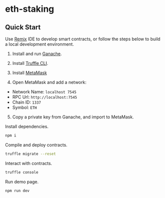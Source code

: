 eth-staking
===

## Quick Start

Use [Remix](https://remix.ethereum.org/) IDE to develop smart contracts, or follow the steps below to build a local development environment.

1. Install and run [Ganache](https://trufflesuite.com/ganache/).

2. Install [Truffle CLI](https://www.npmjs.com/package/truffle).

3. Install [MetaMask](https://chrome.google.com/webstore/detail/metamask/nkbihfbeogaeaoehlefnkodbefgpgknn)

4. Open MetaMask and add a network:

- Network Name: `localhost 7545`
- RPC Url: `http://localhost:7545`
- Chain ID: `1337`
- Symbol: `ETH`

5. Copy a private key from Ganache, and import to MetaMask.

Install dependencies.

```BASH
npm i
```

Compile and deploy contracts.

```BASH
truffle migrate --reset
```

Interact with contracts.

```BASH
truffle console
```

Run demo page.

```BASH
npm run dev
```
